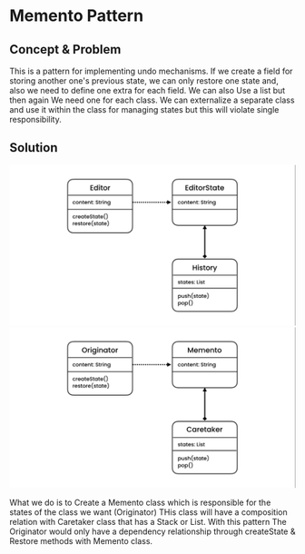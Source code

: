 # Memento Pattern

## Concept & Problem

This is a pattern for implementing undo mechanisms. If we create a field for storing another one's previous state, we
can only restore one state and, also we need to define one extra for each field. We can also Use a list but then again
We need one for each class. We can externalize a separate class and use it within the class for managing states but this
will violate single responsibility.

## Solution

![memento pattern](../pics/memento1.png)
![memento pattern GOF](../pics/memento2.png)

What we do is to Create a Memento class which is responsible for the states of the class we want (Originator)
THis class will have a composition relation with Caretaker class that has a Stack or List. With this pattern The 
Originator would only have a dependency relationship through createState & Restore methods with Memento class.
